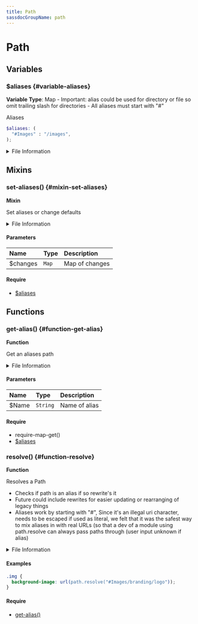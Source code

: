 ```yaml
---
title: Path
sassdocGroupName: path
---
```



# Path

<div class="type-large">



</div>



## Variables




<div class="sassdoc-item-header">

###  $aliases {#variable-aliases}

  <div class="sassdoc-item-header__labels">
    <span class="tag tag--primary"><strong>Variable</strong></span> <span class="tag"><strong>Type</strong>: Map
- Important: alias could be used for directory or file so omit trailing slash for directories
- All aliases must start with "#"</span>
  </div>

</div>

  

Aliases 
    
    

``` scss
$aliases: (
  "#Images" : "/images",
);
```
  


<details>
  <summary>File Information</summary>
  
- **File:** _path.scss
- **Group:** path
- **Type:** variable
- **Lines (comments):** 9-12
- **Lines (code):** 14-16

</details>

    
  

## Mixins




<div class="sassdoc-item-header">

###  set-aliases() {#mixin-set-aliases}

  <div class="sassdoc-item-header__labels">
    <span class="tag tag--primary"><strong>Mixin</strong></span>
  </div>

</div>

  

Set aliases or change defaults
    
    


<details>
  <summary>File Information</summary>
  
- **File:** _path.scss
- **Group:** path
- **Type:** mixin
- **Lines (comments):** 18-19
- **Lines (code):** 21-23

</details>

    

#### Parameters


|Name|Type|Description|
|:--|:--|:--|
|$changes|`Map`|Map of changes|

    

#### Require

- [$aliases](/sass/core/path/#variable-aliases)
  
  

## Functions




<div class="sassdoc-item-header">

###  get-alias() {#function-get-alias}

  <div class="sassdoc-item-header__labels">
    <span class="tag tag--primary"><strong>Function</strong></span>
  </div>

</div>

  

Get an aliases path
    
    


<details>
  <summary>File Information</summary>
  
- **File:** _path.scss
- **Group:** path
- **Type:** function
- **Lines (comments):** 25-26
- **Lines (code):** 28-30

</details>

    

#### Parameters


|Name|Type|Description|
|:--|:--|:--|
|$Name|`String`|Name of alias|

    

#### Require

- require-map-get()
- [$aliases](/sass/core/path/#variable-aliases)
  


<div class="sassdoc-item-header">

###  resolve() {#function-resolve}

  <div class="sassdoc-item-header__labels">
    <span class="tag tag--primary"><strong>Function</strong></span>
  </div>

</div>

  

Resolves a Path 
- Checks if path is an alias if so rewrite's it
- Future could include rewrites for easier updating or rearranging of legacy things
- Aliases work by starting with "#", Since it's an illegal uri character, needs to be escaped if used as literal, we felt that it was the safest way to mix aliases in with real URLs (so that a dev of a module using path.resolve can always pass paths through (user input unknown if alias)
    
    


<details>
  <summary>File Information</summary>
  
- **File:** _path.scss
- **Group:** path
- **Type:** function
- **Lines (comments):** 32-40
- **Lines (code):** 42-58

</details>

    

#### Examples

      


``` scss
.img {
  background-image: url(path.resolve("#Images/branding/logo"));
}
```
  

      

#### Require

- [get-alias()](/sass/core/path/#function-get-alias)
  
  
  